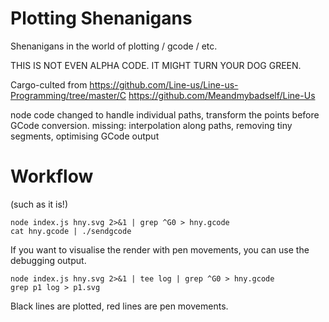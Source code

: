 # Plotting Shenanigans

Shenanigans in the world of plotting / gcode / etc.

THIS IS NOT EVEN ALPHA CODE. IT MIGHT TURN YOUR DOG GREEN.

Cargo-culted from
https://github.com/Line-us/Line-us-Programming/tree/master/C
https://github.com/Meandmybadself/Line-Us

node code changed to handle individual paths, transform the points before GCode conversion.
missing: interpolation along paths, removing tiny segments, optimising GCode output

# Workflow
(such as it is!)

```
node index.js hny.svg 2>&1 | grep ^G0 > hny.gcode
cat hny.gcode | ./sendgcode
```

If you want to visualise the render with pen movements, you can use the debugging output.

```
node index.js hny.svg 2>&1 | tee log | grep ^G0 > hny.gcode
grep p1 log > p1.svg
```

Black lines are plotted, red lines are pen movements.
